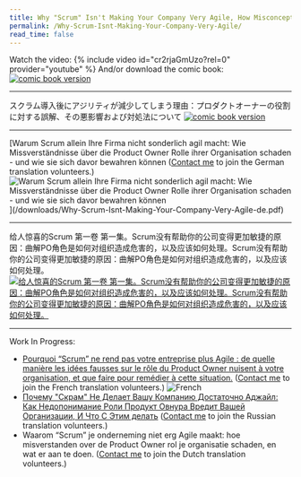 ```yaml
---
title: Why "Scrum" Isn't Making Your Company Very Agile, How Misconceptions About The Product Owner Role Harm Your Organization, And What To Do About It.
permalink: /Why-Scrum-Isnt-Making-Your-Company-Very-Agile/
read_time: false
---
```

Watch the video:
{% include video id="cr2rjaGmUzo?rel=0" provider="youtube" %}
And/or download the comic book:
[![comic book version](/assets/images/Why-Scrum-Isnt-Making-Your-Company-Very-Agile-v2-cover.png)](/downloads/Why-Scrum-Isnt-Making-Your-Company-Very-Agile-v2.pdf)

---

スクラム導入後にアジリティが減少してしまう理由：プロダクトオーナーの役割に対する誤解、その悪影響および対処法について
[![comic book version](/images/Why-Scrum-Isnt-Making-Your-Company-Very-Agile-cover-jp.png)](https://scrummaster.jp/) 

---

[Warum Scrum allein Ihre Firma nicht sonderlich agil macht: Wie Missverständnisse über die Product Owner Rolle ihrer Organisation schaden - und wie sie sich davor bewahren können ([Contact me](/contact) to join the German translation volunteers.)![Warum Scrum allein Ihre Firma nicht sonderlich agil macht: Wie Missverständnisse über die Product Owner Rolle ihrer Organisation schaden - und wie sie sich davor bewahren können](/images/Why-Scrum-Isnt-Making-Your-Company-Very-Agile-cover-de.png)](/downloads/Why-Scrum-Isnt-Making-Your-Company-Very-Agile-de.pdf)

---

给⼈惊喜的Scrum 第⼀卷 第⼀集。Scrum没有帮助你的公司变得更加敏捷的原因：曲解PO⻆色是如何对组织造成危害的，以及应该如何处理。Scrum没有帮助你的公司变得更加敏捷的原因：曲解PO⻆色是如何对组织造成危害的，以及应该如何处理。
[![给⼈惊喜的Scrum 第⼀卷 第⼀集。Scrum没有帮助你的公司变得更加敏捷的原因：曲解PO⻆色是如何对组织造成危害的，以及应该如何处理。Scrum没有帮助你的公司变得更加敏捷的原因：曲解PO⻆色是如何对组织造成危害的，以及应该如何处理。](/images/Why-Scrum-Isnt-Making-Your-Company-Very-Agile-cover-cn.png)](/downloads/Why-Scrum-Isnt-Making-Your-Company-Very-Agile-cn.pdf) 

---

Work In Progress:
* [Pourquoi “Scrum” ne rend pas votre entreprise plus Agile : de quelle manière les idées fausses sur le rôle du Product Owner nuisent à votre organisation, et que faire pour remédier à cette situation.](https://docs.google.com/document/d/13jKXmUA-p2GP1UraZmQ-5SSyhZYcW6J8PzvSaVzPZfc/edit?usp=sharing)  ([Contact me](/contact) to join the French translation volunteers.) ![French](/images/Why-Scrum-Isnt-Making-Your-Company-Very-Agile-cover-fr.png)
* [Почему "Скрам" Не Делает Вашу Компанию Достаточно Аджайл:  Как Недопонимание Роли Продукт Овнура Вредит Вашей Организации, И Что С Этим делать](https://docs.google.com/document/d/13jKXmUA-p2GP1UraZmQ-5SSyhZYcW6J8PzvSaVzPZfc/edit?usp=sharing) ([Contact me](/contact) to join the Russian translation volunteers.)
* Waarom “Scrum” je onderneming niet erg Agile maakt: hoe misverstanden over de Product Owner rol je organisatie schaden, en wat er aan te doen. ([Contact me](/contact) to join the Dutch translation volunteers.)
